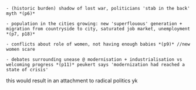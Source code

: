 	- (historic burden) shadow of lost war, politicians 'stab in the back' myth *(p6)*

	- population in the cities growing: new 'superflouous' generation + migration from countryside to city, saturated job market, unemployment *(p7, p18)* 

	- conflicts about role of women, not having enough babies *(p9)* //new women scare

	- debates surrounding unease @ modernisation + industrialisation vs welcoming progress *(p11)* peukert says 'modernization had reached a state of crisis'

this would result in an attachment to radical politics yk